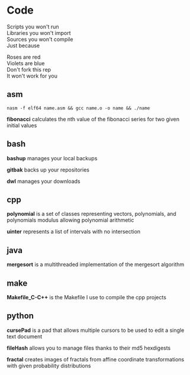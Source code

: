 # Code
Scripts you won't run  
Libraries you won't import  
Sources you won't compile  
Just because  

Roses are red  
Violets are blue  
Don't fork this rep  
It won't work for you  

## asm
` nasm -f elf64 name.asm && gcc name.o -o name && ./name `

**fibonacci** calculates the nth value of the fibonacci series for two given initial values

## bash
**bashup** manages your local backups

**gitbak** backs up your repositories

**dwl** manages your downloads

## cpp  
**polynomial** is a set of classes representing vectors, polynomials, and polynomials modulus allowing polynomial arithmetic

**uinter** represents a list of intervals with no intersection

## java  
**mergesort** is a multithreaded implementation of the mergesort algorithm

## make  
**Makefile_C-C++** is the Makefile I use to compile the cpp projects 

## python
**cursePad** is a pad that allows multiple cursors to be used to edit a single text document

**fileHash** allows you to manage files thanks to their md5 hexdigests

**fractal** creates images of fractals from affine coordinate transformations with given probability distributions
